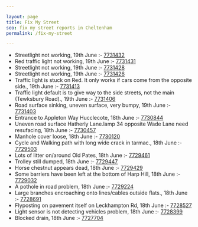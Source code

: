 ```yaml
---

layout: page
title: Fix My Street
seo: fix my street reports in Cheltenham
permalink: /fix-my-street

---
```


<!-- fix_marker starts -->

- Streetlight not working, 19th June :- [7731432](https://www.fixmystreet.com/report/7731432)
- Red traffic light not working, 19th June :- [7731431](https://www.fixmystreet.com/report/7731431)
- Streetlight not working, 19th June :- [7731428](https://www.fixmystreet.com/report/7731428)
- Streetlight not working, 19th June :- [7731426](https://www.fixmystreet.com/report/7731426)
- Traffic light is stuck on Red. It only works if cars come from the opposite side., 19th June :- [7731413](https://www.fixmystreet.com/report/7731413)
- Traffic light default is to give way to the side streets, not the main (Tewksbury Road)., 19th June :- [7731406](https://www.fixmystreet.com/report/7731406)
- Road surface sinking, uneven surface, very bumpy, 19th June :- [7731403](https://www.fixmystreet.com/report/7731403)
- Entrance to Appleton Way Hucclecote, 18th June :- [7730844](https://www.fixmystreet.com/report/7730844)
- Uneven road surface Hatherly Lane.lamp 34 opposite Wade Lane need resufacing, 18th June :- [7730457](https://www.fixmystreet.com/report/7730457)
- Manhole cover loose, 18th June :- [7730120](https://www.fixmystreet.com/report/7730120)
- Cycle and Walking path with long wide crack in tarmac., 18th June :- [7729503](https://www.fixmystreet.com/report/7729503)
- Lots of litter on/around Old Pates, 18th June :- [7729461](https://www.fixmystreet.com/report/7729461)
- Trolley still dumped, 18th June :- [7729447](https://www.fixmystreet.com/report/7729447)
- Horse chestnut appears dead, 18th June :- [7729429](https://www.fixmystreet.com/report/7729429)
- Some barriers have been left at the bottom of Harp Hill, 18th June :- [7729032](https://www.fixmystreet.com/report/7729032)
- A pothole in road problem, 18th June :- [7729224](https://www.fixmystreet.com/report/7729224)
- Large branches encroaching onto lines/cables outside flats., 18th June :- [7728691](https://www.fixmystreet.com/report/7728691)
- Flyposting on pavement itself on Leckhampton Rd, 18th June :- [7728527](https://www.fixmystreet.com/report/7728527)
- Light sensor is not detecting vehicles problem, 18th June :- [7728399](https://www.fixmystreet.com/report/7728399)
- Blocked drain, 18th June :- [7727704](https://www.fixmystreet.com/report/7727704)

<!-- fix_marker ends -->